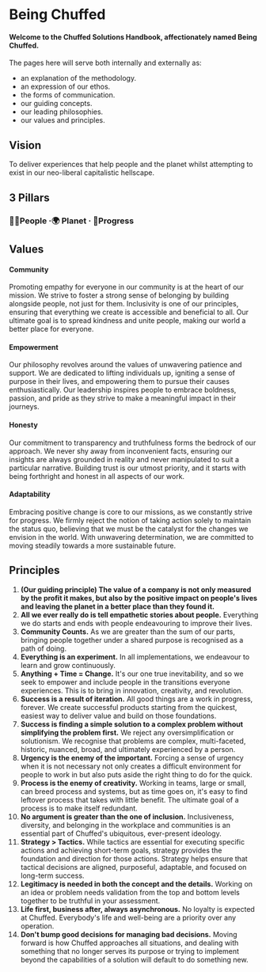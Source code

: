 # Being Chuffed

#### Welcome to the Chuffed Solutions Handbook, affectionately named Being Chuffed.

The pages here will serve both internally and externally as:
- an explanation of the methodology.
- an expression of our ethos.
- the forms of communication.
- our guiding concepts.
- our leading philosophies. 
- our values and principles.

## Vision

To deliver experiences that help people and the planet whilst attempting to exist in our neo-liberal capitalistic hellscape.

## 3 Pillars

### 🧑🏾People ·🌍 Planet · 🚀Progress

## Values

#### Community

Promoting empathy for everyone in our community is at the heart of our mission. We strive to foster a strong sense of belonging by building alongside people, not just for them. Inclusivity is one of our principles, ensuring that everything we create is accessible and beneficial to all. Our ultimate goal is to spread kindness and unite people, making our world a better place for everyone.

#### Empowerment

Our philosophy revolves around the values of unwavering patience and support. We are dedicated to lifting individuals up, igniting a sense of purpose in their lives, and empowering them to pursue their causes enthusiastically. Our leadership inspires people to embrace boldness, passion, and pride as they strive to make a meaningful impact in their journeys.

#### Honesty

Our commitment to transparency and truthfulness forms the bedrock of our approach. We never shy away from inconvenient facts, ensuring our insights are always grounded in reality and never manipulated to suit a particular narrative. Building trust is our utmost priority, and it starts with being forthright and honest in all aspects of our work.

#### Adaptability

Embracing positive change is core to our missions, as we constantly strive for progress. We firmly reject the notion of taking action solely to maintain the status quo, believing that we must be the catalyst for the changes we envision in the world. With unwavering determination, we are committed to moving steadily towards a more sustainable future.

## Principles

1. **(Our guiding principle) The value of a company is not only measured by the profit it makes, but also by the positive impact on people's lives and leaving the planet in a better place than they found it.**
2. **All we ever really do is tell empathetic stories about people.** Everything we do starts and ends with people endeavouring to improve their lives.
3. **Community Counts.** As we are greater than the sum of our parts, bringing people together under a shared purpose is recognised as a path of doing.
4. **Everything is an experiment.** In all implementations, we endeavour to learn and grow continuously.
5. **Anything + Time = Change.** It's our one true inevitability, and so we seek to empower and include people in the transitions everyone experiences. This is to bring in innovation, creativity, and revolution. 
6. **Success is a result of iteration.** All good things are a work in progress, forever. We create successful products starting from the quickest, easiest way to deliver value and build on those foundations.
7. **Success is finding a simple solution to a complex problem without simplifying the problem first.** We reject any oversimplification or solutionism. We recognise that problems are complex, multi-faceted, historic, nuanced, broad, and ultimately experienced by a person.
8. **Urgency is the enemy of the important.** Forcing a sense of urgency when it is not necessary not only creates a difficult environment for people to work in but also puts aside the right thing to do for the quick.
9. **Process is the enemy of creativity.** Working in teams, large or small, can breed process and systems, but as time goes on, it's easy to find leftover process that takes with little benefit. The ultimate goal of a process is to make itself redundant.
10. **No argument is greater than the one of inclusion.** Inclusiveness, diversity, and belonging in the workplace and communities is an essential part of Chuffed's ubiquitous, ever-present ideology.
11. **Strategy > Tactics.** While tactics are essential for executing specific actions and achieving short-term goals, strategy provides the foundation and direction for those actions. Strategy helps ensure that tactical decisions are aligned, purposeful, adaptable, and focused on long-term success.
12. **Legitimacy is needed in both the concept and the details.** Working on an idea or problem needs validation from the top and bottom levels together to be truthful in your assessment. 
13. **Life first, business after, always asynchronous.** No loyalty is expected at Chuffed. Everybody's life and well-being are a priority over any operation.
14. **Don't bump good decisions for managing bad decisions.** Moving forward is how Chuffed approaches all situations, and dealing with something that no longer serves its purpose or trying to implement beyond the capabilities of a solution will default to do something new.